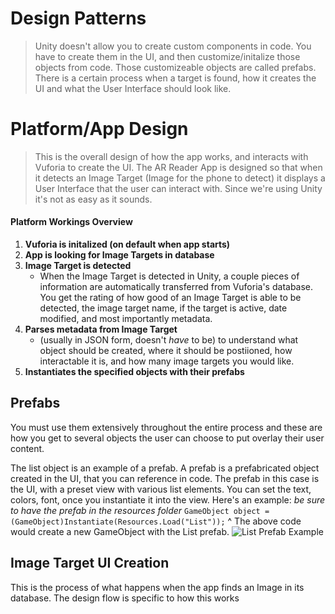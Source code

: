 # Design Patterns
>Unity doesn't allow you to create custom components in code. You have to create them in the UI, and then customize/initalize those objects from code. Those customizeable objects are called prefabs. There is a certain process when a target is found, how it creates the UI and what the User Interface should look like. 

# Platform/App Design
>This is the overall design of how the app works, and interacts with Vuforia to create the UI. 
The AR Reader App is designed so that when it detects an Image Target (Image for the phone to detect) it displays a User Interface that the user can interact with. Since we're using Unity it's not as easy as it sounds. 

#### Platform Workings Overview
1. **Vuforia is initalized (on default when app starts)**
2. **App is looking for Image Targets in database** 
3. **Image Target is detected** 
    - When the Image Target is detected in Unity, a couple pieces of information are automatically transferred from Vuforia's database. You get the rating of how good of an Image Target is able to be detected, the image target name, if the target is active, date modified, and most importantly metadata.
4. **Parses metadata from Image Target** 
    - (usually in JSON form, doesn't *have* to be) to understand what object should be created, where it should be postiioned, how interactable it is, and how many image targets you would like.
5. **Instantiates the specified objects with their prefabs**

## Prefabs
You must use them extensively throughout the entire process and these are how you get to several objects the user can choose to put overlay their user content.

The list object is an example of a prefab. A prefab is a prefabricated object created in the UI, that you can reference in code. The prefab in this case is the UI, with a preset view with various list elements. You can set the text, colors, font, once you instantiate it into the view. Here's an example: *be sure to have the prefab in the resources folder* 
`GameObject object = (GameObject)Instantiate(Resources.Load("List"));`
^ The above code would create a new GameObject with the List prefab. 
![List Prefab Example](images/prefab.png)

## Image Target UI Creation
This is the process of what happens when the app finds an Image in its database. The design flow is specific to how this works 
